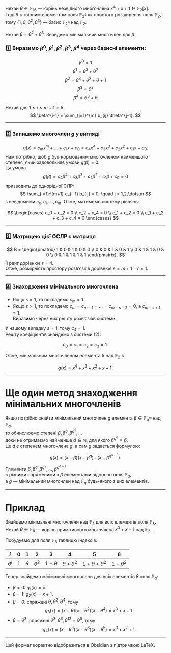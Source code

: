 

Нехай $\theta \in \mathbb{F}_{16}$ — корінь незвідного многочлена $x^4 + x + 1 \in \mathbb{F}_2[x]$.  
Тоді $\theta$ є твірним елементом поля $\mathbb{F}_{2^4}$ як простого розширення поля $\mathbb{F}_2$,  
тому $\{1, \theta, \theta^2, \theta^3\}$ — базис $\mathbb{F}_{2^4}$ над $\mathbb{F}_2$.

Нехай $\beta = \theta^2 + \theta^3$. Знайдемо мінімальний многочлен для $\beta$.

### 1️⃣ Виразимо $\beta^0, \beta^1, \beta^2, \beta^3, \beta^4$ через базисні елементи:
$$
\beta^0 = 1
$$
$$
\beta^1 = \theta^3 + \theta^2
$$
$$
\beta^2 = \theta^3 + \theta^2 + \theta + 1
$$
$$
\beta^3 = \theta^3
$$
$$
\beta^4 = \theta^3 + \theta
$$

Нехай для $1 \leq i \leq m + 1 = 5$  
$$
\beta^{i-1} = \sum_{j=1}^{m} b_{ij} \theta^{j-1}.
$$

---

### 2️⃣ Запишемо многочлен $g$ у вигляді
$$
g(x) = c_m x^m + \dots + c_1 x + c_0 = c_4 x^4 + c_3 x^3 + c_2 x^2 + c_1 x + c_0.
$$
Нам потрібно, щоб $g$ був нормованим многочленом найменшого степеня, який задовольняє умови $g(\beta) = 0$.  
Ця умова  
$$
g(\beta) = c_4 \beta^4 + c_3 \beta^3 + c_2 \beta^2 + c_1 \beta + c_0 = 0
$$
призводить до однорідної СЛР:
$$
\sum_{i=1}^{m+1} c_{i-1} b_{ij} = 0, \quad j = 1,2,\dots,m
$$
з невідомими $c_0, c_1, \dots, c_m$. Отже, матимемо систему рівнянь:

$$
\begin{cases}
c_0 + c_2 = 0 \\
c_2 + c_4 = 0 \\
c_1 + c_2 = 0 \\
c_1 + c_2 + c_3 + c_4 = 0
\end{cases}
$$

---

### 3️⃣ Матрицею цієї ОCЛР є матриця
$$
B =
\begin{pmatrix}
1 & 0 & 1 & 0 & 0 \\
0 & 0 & 1 & 0 & 1 \\
0 & 1 & 1 & 0 & 0 \\
0 & 1 & 1 & 1 & 1
\end{pmatrix}.
$$
Її ранг дорівнює $r = 4$.  
Отже, розмірність простору розв’язків дорівнює $s = m + 1 - r = 1$.

---

### 4️⃣ Знаходження мінімального многочлена

- Якщо $s = 1$, то покладемо $c_m = 1$.
- Якщо $s > 1$, то покладемо $c_m = c_{m-1} = \dots = c_{m-s+2} = 0$, а $c_{m-s+1} = 1$.  
  Виразимо через них решту розв’язків системи.

У нашому випадку $s = 1$, тому $c_4 = 1$.  
Решту коефіцієнтів знайдемо з системи (2):

$$
c_0 = c_1 = c_2 = c_3 = 1.
$$

Отже, мінімальним многочленом елемента $\beta$ над $\mathbb{F}_2$ є

$$
g(x) = x^4 + x^3 + x^2 + x + 1.
$$

---

# Ще один метод знаходження мінімальних многочленів

Якщо потрібно знайти мінімальний многочлен $g$ елемента $\beta \in \mathbb{F}_{q^m}$ над $\mathbb{F}_q$,  
то обчислюємо степені $\beta, \beta^q, \beta^{q^2}, \dots$  
доки не отримаємо найменше $d \in \mathbb{N}$, для якого $\beta^{q^d} = \beta$.  
Це $d$ є степенем многочлена $g$, а сам $g$ задається формулою:

$$
g(x) = (x - \beta)(x - \beta^q) \dots (x - \beta^{q^{d-1}}).
$$

Елементи $\beta, \beta^q, \beta^{q^2}, \dots, \beta^{q^{d-1}}$  
є різними спряженими з $\beta$ елементами відносно поля $\mathbb{F}_q$,  
а $g$ — мінімальний многочлен над $\mathbb{F}_q$ будь-якого з цих елементів.

---

# Приклад

Знайдемо мінімальні многочлени над $\mathbb{F}_2$ для всіх елементів поля $\mathbb{F}_8$.  
Нехай $\theta \in \mathbb{F}_8$ — корінь примітивного многочлена $x^3 + x + 1$ над $\mathbb{F}_2$.

Побудуємо для поля $\mathbb{F}_8$ таблицю індексів:

| $i$  | 0 | 1 | 2 | 3 | 4 | 5 | 6 |
|------|---|---|---|---|---|---|---|
| $\theta^i$ | 1 | $\theta$ | $\theta^2$ | $1 + \theta$ | $\theta + \theta^2$ | $1 + \theta + \theta^2$ | $1 + \theta^2$ |

Тепер знайдемо мінімальні многочлени для всіх елементів $\beta$ поля $\mathbb{F}_q$:

- $\beta = 0$: $g_1(x) = x$.
- $\beta = 1$: $g_2(x) = x + 1$.
- $\beta = \theta$: спряжені $\theta, \theta^2, \theta^4$, тому
  $$
  g_3(x) = (x - \theta)(x - \theta^2)(x - \theta^4) = x^3 + x + 1.
  $$
- $\beta = \theta^3$: спряжені $\theta^3, \theta^6, \theta^{12} = \theta^5$, тому
  $$
  g_4(x) = (x - \theta^3)(x - \theta^6)(x - \theta^5) = x^3 + x^2 + 1.
  $$

---

Цей формат коректно відобразиться в Obsidian з підтримкою LaTeX.

